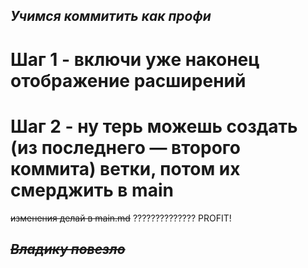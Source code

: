 ## ***Учимся коммитить как профи*** 
# Шаг 1 - включи уже наконец отображение расширений
# Шаг 2 - ну терь можешь создать (из последнего — второго коммита) ветки, потом их смерджить в main
~~изменения делай в main.md~~
??????????????
PROFIT! 
## ***~~Владику повезло~~***